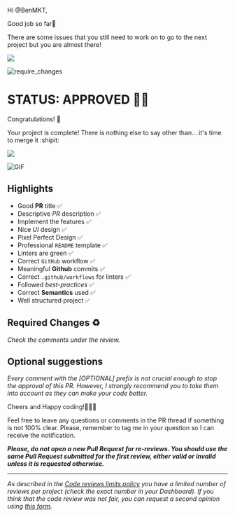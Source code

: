 Hi @BenMKT, 

Good job so far👏

There are some issues that you still need to work on to go to the next project but you are almost there!

![](https://media.giphy.com/media/v1.Y2lkPTc5MGI3NjExMjBkMDI3OWJlYzRhNWVlNmIyZmE5NjU5NzFlZTA0NDVjZWFhMmQ2NSZlcD12MV9pbnRlcm5hbF9naWZzX2dpZklkJmN0PWc/UdaSUYClr92cjWpeVx/giphy.gif)

![require_changes](https://user-images.githubusercontent.com/64643995/260910003-46649d0c-30b4-48a1-81e7-96d8c550f293.gif)

# STATUS: APPROVED 💪👏

Congratulations! 🎉

Your project is complete! There is nothing else to say other than... it's time to merge it :shipit:

<img src="https://media2.giphy.com/media/LlYjGi9rErbLjyaMNr/giphy.gif"/>

![GIF](https://www.funimada.com/assets/images/cards/big/congrats-7.gif)

## Highlights
- Good **PR** title ✅ 
- Descriptive *PR* description ✅ 
- Implement the features ✅ 
- Nice *UI* design ✅ 
- Pixel Perfect Design ✅ 
- Professional `README` template ✅ 
- Linters are green ✅ 
- Correct `GitHub` workflow ✅ 
- Meaningful **Github** commits ✅ 
- Correct `.github/workflows` for linters ✅ 
- Followed *best-practices* ✅ 
- Correct **Semantics** used ✅ 
- Well structured project ✅ 

## Required Changes ♻️
_Check the comments under the review._

## Optional suggestions
_Every comment with the [OPTIONAL] prefix is not crucial enough to stop the approval of this PR. However, I strongly recommend you to take them into account as they can make your code better._

Cheers and Happy coding!👏👏👏

Feel free to leave any questions or comments in the PR thread if something is not 100% clear.
Please, remember to tag me in your question so I can receive the notification.

**_Please, do not open a new Pull Request for re-reviews. You should use the same Pull Request submitted for the first review, either valid or invalid unless it is requested otherwise._**

------
_As described in the [Code reviews limits policy](https://microverse.zendesk.com/hc/en-us/articles/1500004088561) you have a limited number of reviews per project (check the exact number in your Dashboard). If you think that the code review was not fair, you can request a second opinion using [this form](https://airtable.com/shrQAqnBwek5a0O0s)._
